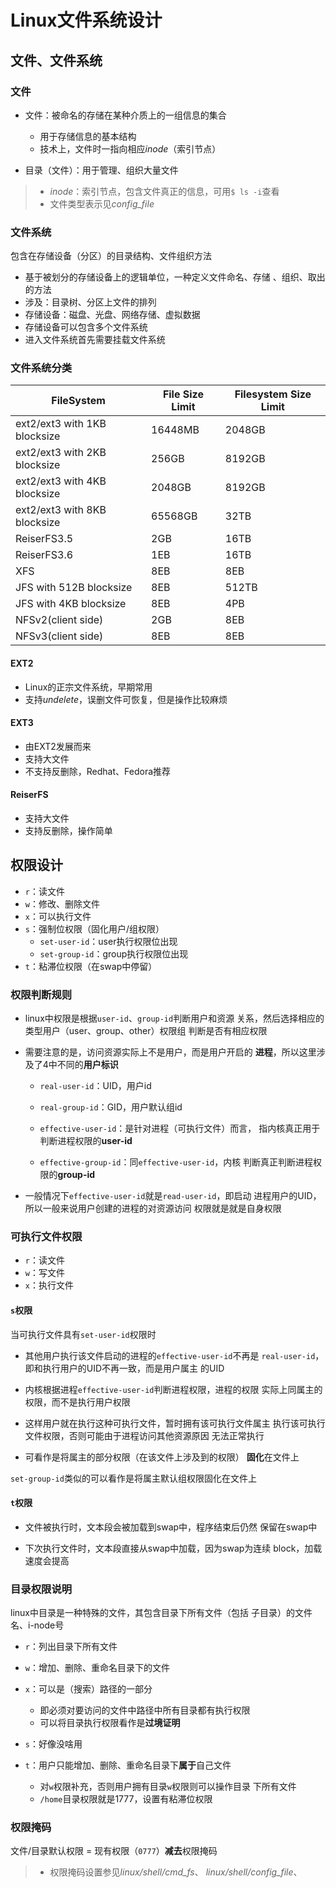 #	Linux文件系统设计

##	文件、文件系统

###	文件

-	文件：被命名的存储在某种介质上的一组信息的集合
	-	用于存储信息的基本结构
	-	技术上，文件时一指向相应*inode*（索引节点）

-	目录（文件）：用于管理、组织大量文件

> - *inode*：索引节点，包含文件真正的信息，可用`$ ls -i`查看
> - 文件类型表示见*config_file*

###	文件系统

包含在存储设备（分区）的目录结构、文件组织方法

-	基于被划分的存储设备上的逻辑单位，一种定义文件命名、存储
	、组织、取出的方法
-	涉及：目录树、分区上文件的排列
-	存储设备：磁盘、光盘、网络存储、虚拟数据
-	存储设备可以包含多个文件系统
-	进入文件系统首先需要挂载文件系统

###	文件系统分类

|FileSystem|File Size Limit|Filesystem Size Limit|
|-----|-----|-----|
|ext2/ext3 with 1KB blocksize|16448MB|2048GB|
|ext2/ext3 with 2KB blocksize|256GB|8192GB|
|ext2/ext3 with 4KB blocksize|2048GB|8192GB|
|ext2/ext3 with 8KB blocksize|65568GB|32TB|
|ReiserFS3.5|2GB|16TB|
|ReiserFS3.6|1EB|16TB|
|XFS|8EB|8EB|
|JFS with 512B blocksize|8EB|512TB|
|JFS with 4KB blocksize|8EB|4PB|
|NFSv2(client side)|2GB|8EB|
|NFSv3(client side)|8EB|8EB|

####	EXT2

-	Linux的正宗文件系统，早期常用
-	支持*undelete*，误删文件可恢复，但是操作比较麻烦

####	EXT3

-	由EXT2发展而来
-	支持大文件
-	不支持反删除，Redhat、Fedora推荐

####	ReiserFS

-	支持大文件
-	支持反删除，操作简单

##	权限设计

-	`r`：读文件
-	`w`：修改、删除文件
-	`x`：可以执行文件
-	`s`：强制位权限（固化用户/组权限）
	-	`set-user-id`：user执行权限位出现
	-	`set-group-id`：group执行权限位出现
-	`t`：粘滞位权限（在swap中停留）

###	权限判断规则

-	linux中权限是根据`user-id`、`group-id`判断用户和资源
	关系，然后选择相应的类型用户（user、group、other）权限组
	判断是否有相应权限

-	需要注意的是，访问资源实际上不是用户，而是用户开启的
	**进程**，所以这里涉及了4中不同的**用户标识**

	-	`real-user-id`：UID，用户id

	-	`real-group-id`：GID，用户默认组id

	-	`effective-user-id`：是针对进程（可执行文件）而言，
		指内核真正用于判断进程权限的**user-id**

	-	`effective-group-id`：同`effective-user-id`，内核
		判断真正判断进程权限的**group-id**

-	一般情况下`effective-user-id`就是`read-user-id`，即启动
	进程用户的UID，所以一般来说用户创建的进程的对资源访问
	权限就是就是自身权限

###	可执行文件权限

-	`r`：读文件
-	`w`：写文件
-	`x`：执行文件

####	`s`权限

当可执行文件具有`set-user-id`权限时

-	其他用户执行该文件启动的进程的`effective-user-id`不再是
	`real-user-id`，即和执行用户的UID不再一致，而是用户属主
	的UID

-	内核根据进程`effective-user-id`判断进程权限，进程的权限
	实际上同属主的权限，而不是执行用户权限

-	这样用户就在执行这种可执行文件，暂时拥有该可执行文件属主
	执行该可执行文件权限，否则可能由于进程访问其他资源原因
	无法正常执行

-	可看作是将属主的部分权限（在该文件上涉及到的权限）
	**固化**在文件上

`set-group-id`类似的可以看作是将属主默认组权限固化在文件上

####	`t`权限

-	文件被执行时，文本段会被加载到swap中，程序结束后仍然
	保留在swap中

-	下次执行文件时，文本段直接从swap中加载，因为swap为连续
	block，加载速度会提高


###	目录权限说明

linux中目录是一种特殊的文件，其包含目录下所有文件（包括
子目录）的文件名、i-node号

-	`r`：列出目录下所有文件

-	`w`：增加、删除、重命名目录下的文件

-	`x`：可以是（搜索）路径的一部分

	-	即必须对要访问的文件中路径中所有目录都有执行权限
	-	可以将目录执行权限看作是**过境证明**

-	`s`：好像没啥用

-	`t`：用户只能增加、删除、重命名目录下**属于**自己文件

	-	对`w`权限补充，否则用户拥有目录`w`权限则可以操作目录
		下所有文件
	-	`/home`目录权限就是1777，设置有粘滞位权限

###	权限掩码

文件/目录默认权限 = 现有权限（`0777`）**减去**权限掩码

> - 权限掩码设置参见*linux/shell/cmd_fs*、
	*linux/shell/config_file*、


